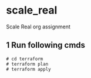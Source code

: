 # scale_real
Scale Real org assignment

## 1 Run following cmds
```
# cd terraform
# terraform plan
# terraform apply
```
